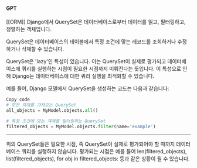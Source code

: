 #### GPT
[[ORM]]
Django에서 QuerySet은 데이터베이스로부터 데이터를 읽고, 필터링하고, 정렬하는 객체입니다.

QuerySet은 데이터베이스의 테이블에서 특정 조건에 맞는 레코드를 조회하거나 수정하거나 삭제할 수 있습니다.

QuerySet은 'lazy'인 특성이 있습니다. 이는 QuerySet이 실제로 평가되고 데이터베이스에 쿼리를 실행하는 시점이 필요한 시점까지 미뤄진다는 뜻입니다. 이 특성으로 인해 Django는 데이터베이스에 대한 쿼리 실행을 최적화할 수 있습니다.

예를 들어, Django 모델에서 QuerySet을 생성하는 코드는 다음과 같습니다:

```python
Copy code
# 모든 객체를 가져오는 QuerySet
all_objects = MyModel.objects.all()

# 특정 조건에 맞는 객체를 필터링하는 QuerySet
filtered_objects = MyModel.objects.filter(name='example')
```
---
위의 QuerySet들은 필요한 시점, 즉 QuerySet이 실제로 평가되어야 할 때까지 데이터베이스 쿼리를 실행하지 않습니다. 평가되는 시점은 예를 들어 len(filtered_objects), list(filtered_objects), for obj in filtered_objects: 등과 같은 상황이 될 수 있습니다.